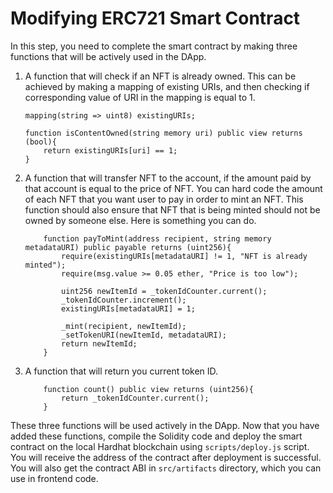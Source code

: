 # Modifying ERC721 Smart Contract

In this step, you need to complete the smart contract by making three functions that will be actively used in the DApp.

1. A function that will check if an NFT is already owned. This can be achieved by making a mapping of existing URIs, and then checking if corresponding value of URI in the mapping is equal to 1.  

    ```solidity
    mapping(string => uint8) existingURIs;
    ```

    ```solidity
    function isContentOwned(string memory uri) public view returns (bool){
        return existingURIs[uri] == 1;
    }
    ```

2. A function that will transfer NFT to the account, if the amount paid by that account is equal to the price of NFT. You can hard code the amount of each NFT that you want user to pay in order to mint an NFT. This function should also ensure that NFT that is being minted should not be owned by someone else. Here is something you can do.

    ```solidity
        function payToMint(address recipient, string memory metadataURI) public payable returns (uint256){
            require(existingURIs[metadataURI] != 1, "NFT is already minted");
            require(msg.value >= 0.05 ether, "Price is too low");

            uint256 newItemId = _tokenIdCounter.current();
            _tokenIdCounter.increment();
            existingURIs[metadataURI] = 1;

            _mint(recipient, newItemId);
            _setTokenURI(newItemId, metadataURI);
            return newItemId;
        }
    ```

3. A function that will return you current token ID.

    ```solidity
        function count() public view returns (uint256){
            return _tokenIdCounter.current();
        }
    ```

These three functions will be used actively in the DApp. Now that you have added these functions, compile the Solidity code and deploy the smart contract on the local Hardhat blockchain using `scripts/deploy.js` script. You will receive the address of the contract after deployment is successful. You will also get the contract ABI in `src/artifacts` directory, which you can use in frontend code.